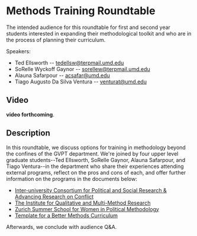 # Methods Training Roundtable

The intended audience for this roundtable for first and second year students interested in expanding their methodological toolkit and who are in the process of planning their curriculum.

Speakers:

- Ted Ellsworth -- tedellsw@terpmail.umd.edu
- SoRelle Wyckoff Gaynor -- sorellew@terpmail.umd.edu
- Alauna Safarpour -- acsafar@umd.edu
- Tiago Augusto Da Silva Ventura -- venturat@umd.edu


## Video

**video forthcoming**.

## Description

In this roundtable, we discuss options for training in methodology beyond the confines of the GVPT department. We're joined by four upper level graduate students--Ted Ellsworth, SoRelle Gaynor, Alauna Safarpour, and Tiago Ventura--in the department who share their experiences attending external programs, reflect on the pros and cons of each, and offer further information on the programs in the documents below:

- [Inter-university Consortium for Political and Social Research & Advancing Research on Conflict](https://www.dropbox.com/s/7mw6akshamexh8s/icpsr-tellsworth.docx?dl=0)
- [The Institute for Qualitative and Multi-Method Research](https://www.dropbox.com/s/1ncg24flwty3yvl/iqmr-sgaynor.docx?dl=0)
- [Zurich Summer School for Women in Political Methodology](https://www.dropbox.com/s/feb2f7zo8v4zqz0/zurich-summer-school-for-women-in-political-methodology-asafarpour.docx?dl=0)
- [Template for a Better Methods Curriculum](https://www.dropbox.com/s/25murkvu3tan1rs/methods-curriculum-template-tventura.docx?dl=0)

Afterwards, we conclude with audience Q&A.

